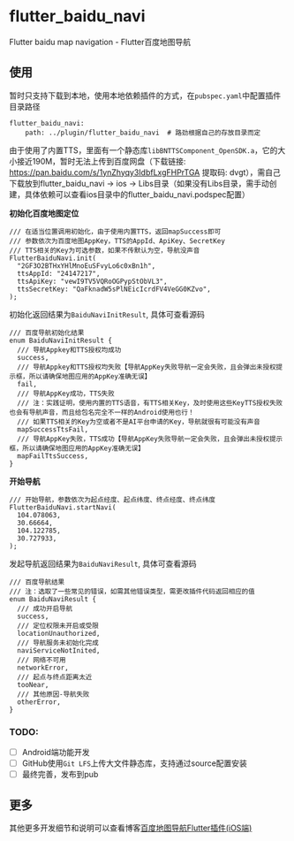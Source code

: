 # flutter_baidu_navi

Flutter baidu map navigation - Flutter百度地图导航

## 使用

暂时只支持下载到本地，使用本地依赖插件的方式，在`pubspec.yaml`中配置插件目录路径

```
flutter_baidu_navi:
	path: ../plugin/flutter_baidu_navi	# 路劲根据自己的存放目录而定
```

由于使用了内置TTS，里面有一个静态库`libBNTTSComponent_OpenSDK.a`，它的大小接近190M，暂时无法上传到百度网盘（下载链接: https://pan.baidu.com/s/1ynZhyqy3IdbfLxgFHPrTGA  提取码: dvgt），需自己下载放到flutter_baidu_navi -> ios -> Libs目录（如果没有Libs目录，需手动创建，具体依赖可以查看ios目录中的flutter_baidu_navi.podspec配置）

**初始化百度地图定位**

```
/// 在适当位置调用初始化，由于使用内置TTS，返回mapSuccess即可
/// 参数依次为百度地图AppKey，TTS的AppId、ApiKey、SecretKey
/// TTS相关的Key为可选参数，如果不传默认为空，导航没声音
FlutterBaiduNavi.init(
  "2GF3O2BTHxYHlMnoEuSFvyLo6c0xBn1h",
  ttsAppId: "24147217",
  ttsApiKey: "vewI9TV5VQRoOGPypStObVL3",
  ttsSecretKey: "QaFknadW5sPlNEicIcrdFV4VeGG0KZvo",
);
```

初始化返回结果为`BaiduNaviInitResult`, 具体可查看源码

```
/// 百度导航初始化结果
enum BaiduNaviInitResult {
  /// 导航Appkey和TTS授权均成功
  success,
  /// 导航Appkey和TTS授权均失败【导航AppKey失败导航一定会失败，且会弹出未授权提示框，所以请确保地图应用的AppKey准确无误】
  fail,
  /// 导航AppKey成功，TTS失败
  /// 注：实践证明，使用内置的TTS语音，有TTS相关Key，及时使用这些KeyTTS授权失败也会有导航声音，而且给包名完全不一样的Android使用也行！
  /// 如果TTS相关的Key为空或者不是AI平台申请的Key，导航就很有可能没有声音
  mapSuccessTtsFail,
  /// 导航AppKey失败，TTS成功【导航AppKey失败导航一定会失败，且会弹出未授权提示框，所以请确保地图应用的AppKey准确无误】
  mapFailTtsSuccess,
}
```

**开始导航**

```
/// 开始导航，参数依次为起点经度、起点纬度、终点经度、终点纬度
FlutterBaiduNavi.startNavi(
  104.078063,
  30.66664,
  104.122785,
  30.727933,
);
```

发起导航返回结果为`BaiduNaviResult`, 具体可查看源码

```
/// 百度导航结果
/// 注：选取了一些常见的错误，如需其他错误类型，需更改插件代码返回相应的值
enum BaiduNaviResult {
  /// 成功开启导航
  success,
  /// 定位权限未开启或受限
  locationUnauthorized,
  /// 导航服务未初始化完成
  naviServiceNotInited,
  /// 网络不可用
  networkError,
  /// 起点与终点距离太近
  tooNear,
  /// 其他原因-导航失败
  otherError,
}
```

### TODO: 

- [ ] Android端功能开发
- [ ] GitHub使用`Git LFS`上传大文件静态库，支持通过source配置安装
- [ ] 最终完善，发布到pub

## 更多

其他更多开发细节和说明可以查看博客[百度地图导航Flutter插件(iOS端)](https://smiacter.github.io/2021/05/18/%E7%99%BE%E5%BA%A6%E5%9C%B0%E5%9B%BE%E5%AF%BC%E8%88%AAFlutter%E6%8F%92%E4%BB%B6/)